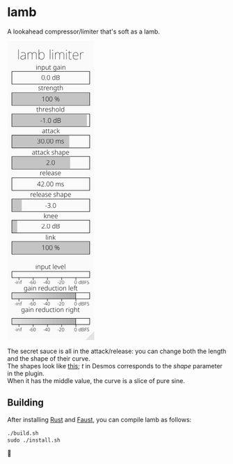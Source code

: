 # lamb

A lookahead compressor/limiter that's soft as a lamb. 

<p align=”center”>
    <img src="images/lamb.png" alt="screenshot">
</p>

The secret sauce is all in the attack/release:
you can change both the length and the shape of their curve.  
The shapes look like [this](https://www.desmos.com/calculator/iuvx0mrsyi); _t_ in Desmos corresponds to the _shape_ parameter in the plugin.  
When it has the middle value, the curve is a slice of pure sine.  

## Building

After installing [Rust](https://rustup.rs/) and [Faust](https://faust.grame.fs), you can compile lamb as follows:

```shell
./build.sh
sudo ./install.sh
```

🐑
